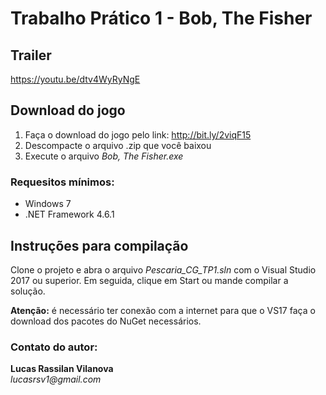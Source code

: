 # Trabalho Prático 1 - Bob, The Fisher
## Trailer
https://youtu.be/dtv4WyRyNgE

## Download do jogo
1) Faça o download do jogo pelo link: http://bit.ly/2viqF15
2) Descompacte o arquivo .zip que você baixou
3) Execute o arquivo _Bob, The Fisher.exe_

### Requesitos mínimos:
- Windows 7
- .NET Framework 4.6.1

## Instruções para compilação
Clone o projeto e abra o arquivo _Pescaria_CG_TP1.sln_ com o Visual Studio 2017 ou superior. Em seguida, clique em Start ou mande compilar a solução.

**Atenção:** é necessário ter conexão com a internet para que o VS17 faça o download dos pacotes do NuGet necessários.

### Contato do autor:
**Lucas Rassilan Vilanova**<br>
_lucasrsv1@gmail.com_
